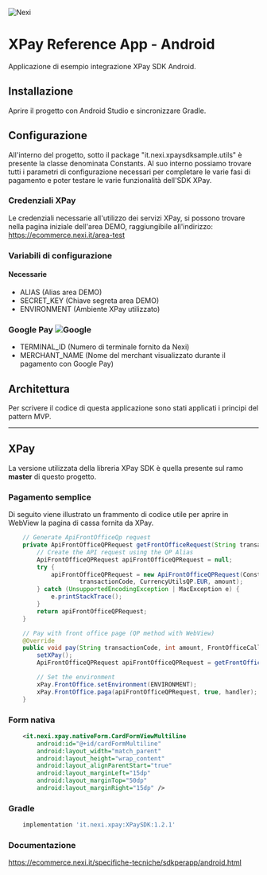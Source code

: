 ![Nexi](https://upload.wikimedia.org/wikipedia/commons/a/ac/Nexi_Logo.png)

# XPay Reference App - Android
Applicazione di esempio integrazione XPay SDK Android.

## Installazione
Aprire il progetto con Android Studio e sincronizzare Gradle.

## Configurazione
All'interno del progetto, sotto il package "it.nexi.xpaysdksample.utils" è presente la classe denominata Constants.
Al suo interno possiamo trovare tutti i parametri di configurazione necessari per completare le varie fasi di pagamento e poter testare le varie funzionalità dell'SDK XPay.

### Credenziali XPay
Le credenziali necessarie all'utilizzo dei servizi XPay, si possono trovare nella pagina iniziale dell'area DEMO, raggiungibile all'indirizzo: https://ecommerce.nexi.it/area-test

### Variabili di configurazione
#### Necessarie
- ALIAS (Alias area DEMO)
- SECRET_KEY (Chiave segreta area DEMO)
- ENVIRONMENT (Ambiente XPay utilizzato)

### Google Pay ![Google](https://img.icons8.com/color/48/000000/google-logo.png)

- TERMINAL_ID (Numero di terminale fornito da Nexi)
- MERCHANT_NAME (Nome del merchant visualizzato durante il pagamento con Google Pay)

## Architettura
Per scrivere il codice di questa applicazione sono stati applicati i principi del pattern MVP.

---
## XPay
La versione utilizzata della libreria XPay SDK è quella presente sul ramo **master** di questo progetto.

### Pagamento semplice
Di seguito viene illustrato un frammento di codice utile per aprire in WebView la pagina di cassa fornita da XPay.

```java 
    // Generate ApiFrontOfficeQp request
    private ApiFrontOfficeQPRequest getFrontOfficeRequest(String transactionCode, int amount) {
        // Create the API request using the QP Alias
        ApiFrontOfficeQPRequest apiFrontOfficeQPRequest = null;
        try {
            apiFrontOfficeQPRequest = new ApiFrontOfficeQPRequest(Constants.ALIAS,
                    transactionCode, CurrencyUtilsQP.EUR, amount);
        } catch (UnsupportedEncodingException | MacException e) {
            e.printStackTrace();
        }
        return apiFrontOfficeQPRequest;
    }

    // Pay with front office page (QP method with WebView)
    @Override
    public void pay(String transactionCode, int amount, FrontOfficeCallbackQP handler) {
        setXPay();
        ApiFrontOfficeQPRequest apiFrontOfficeQPRequest = getFrontOfficeRequest(transactionCode, amount);

        // Set the environment
        xPay.FrontOffice.setEnvironment(ENVIRONMENT);
        xPay.FrontOffice.paga(apiFrontOfficeQPRequest, true, handler);
    }
```

### Form nativa
``` xml
    <it.nexi.xpay.nativeForm.CardFormViewMultiline
        android:id="@+id/cardFormMultiline"
        android:layout_width="match_parent"
        android:layout_height="wrap_content"
        android:layout_alignParentStart="true"
        android:layout_marginLeft="15dp"
        android:layout_marginTop="50dp"
        android:layout_marginRight="15dp" />
```

### Gradle
```gradle
    implementation 'it.nexi.xpay:XPaySDK:1.2.1'
```

### Documentazione
https://ecommerce.nexi.it/specifiche-tecniche/sdkperapp/android.html
